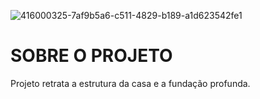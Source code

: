 ![416000325-7af9b5a6-c511-4829-b189-a1d623542fe1](https://github.com/user-attachments/assets/bfd74389-1c89-448d-a6b6-2b15de1501e8)

# SOBRE O PROJETO

Projeto retrata a estrutura da casa e a fundação profunda.

